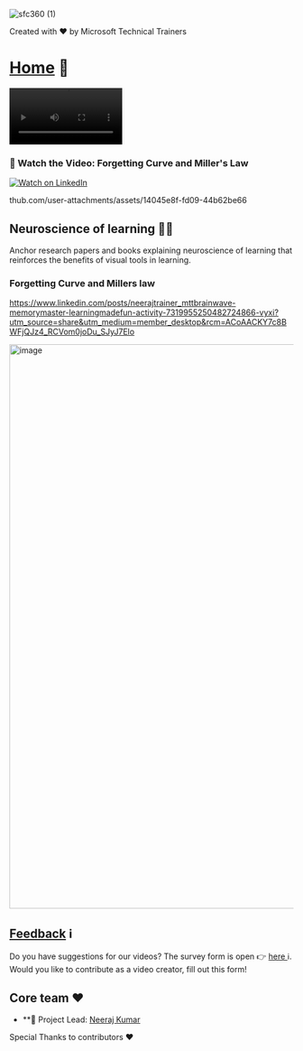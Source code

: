 

![sfc360 (1)](https://github.com/user-attachments/assets/f56ba8fa-156a-4c5a-a548-7898dc1dfff2)

Created with ❤️ by Microsoft Technical Trainers

# <a href="README.md">Home</a> 🏡





<video width="200" controls autoplay loop>
  <source src="brainwavemusic.mp4" type="video/mp4">
  Your browser does not support the video tag.
</video>


### 🎥 Watch the Video: Forgetting Curve and Miller's Law
[![Watch on LinkedIn](https://img.shields.io/badge/Watch%20on-LinkedIn-blue?style=for-the-badge&logo=linkedin)](https://www.linkedin.com/posts/neerajtrainer_mttbrainwave-memorymaster-learningmadefun-activity-7319955250482724866-vyxi)

thub.com/user-attachments/assets/14045e8f-fd09-44b62be66



## Neuroscience of learning 👩‍🏫
Anchor research papers and books explaining neuroscience of learning that reinforces the benefits of visual tools in learning.

### Forgetting Curve and Millers law
https://www.linkedin.com/posts/neerajtrainer_mttbrainwave-memorymaster-learningmadefun-activity-7319955250482724866-vyxi?utm_source=share&utm_medium=member_desktop&rcm=ACoAACKY7c8BWFjQJz4_RCVom0joDu_SJyJ7Elo

<img width="1400" height="1000" alt="image" src="https://github.com/user-attachments/assets/14045e8f-fd09-44b6-9d97-45b58262be66" />



## [Feedback](https://aka.ms/BrainwaveFeedback) ℹ️
Do you have suggestions for our videos? The survey form is open 👉 [here ](https://aka.ms/BrainwaveFeedback)ℹ️.
Would you like to contribute as a video creator, fill out this form!

## Core team ❤️

* **🙏 Project Lead: [Neeraj Kumar](https://www.linkedin.com/in/neerajtrainer/)

Special Thanks to contributors ❤️

